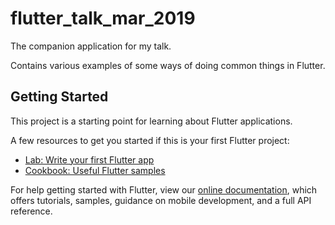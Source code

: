# flutter_talk_mar_2019

The companion application for my talk.

Contains various examples of some ways of doing common things in Flutter.

## Getting Started

This project is a starting point for learning about Flutter applications.

A few resources to get you started if this is your first Flutter project:

- [Lab: Write your first Flutter app](https://flutter.io/docs/get-started/codelab)
- [Cookbook: Useful Flutter samples](https://flutter.io/docs/cookbook)

For help getting started with Flutter, view our 
[online documentation](https://flutter.io/docs), which offers tutorials, 
samples, guidance on mobile development, and a full API reference.
